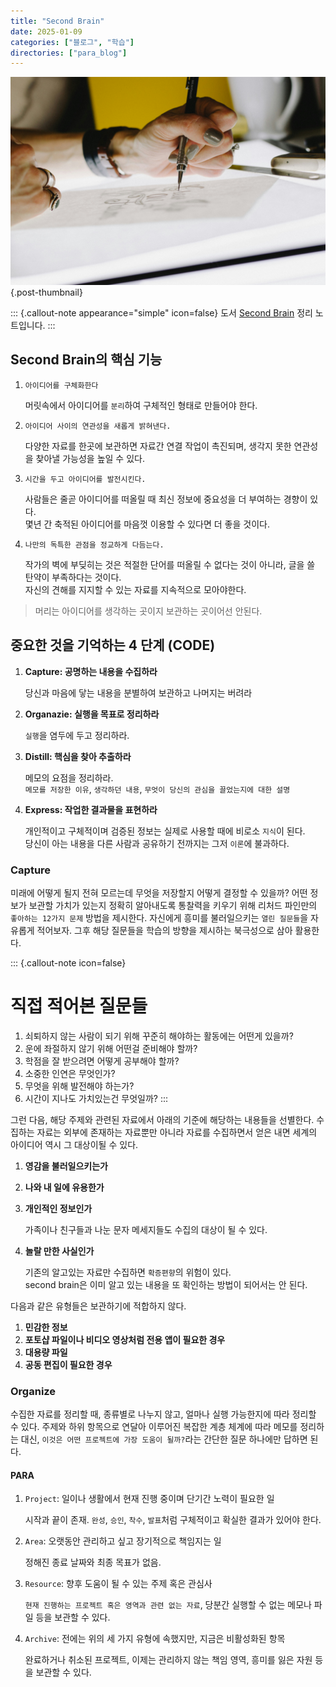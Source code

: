 ```yaml
---
title: "Second Brain"
date: 2025-01-09
categories: ["블로그", "학습"]
directories: ["para_blog"]
---
```


![](/img/human-thumb.jpg){.post-thumbnail}

::: {.callout-note appearance="simple" icon=false}
도서 [Second Brain](https://product.kyobobook.co.kr/detail/S000201140661) 정리 노트입니다.
:::

## Second Brain의 핵심 기능

1. `아이디어를 구체화한다`

   머릿속에서 아이디어를 `분리`하여 구체적인 형태로 만들어야 한다.

2. `아이디어 사이의 연관성을 새롭게 밝혀낸다.`

   다양한 자료를 한곳에 보관하면 자료간 연결 작업이 촉진되며, 생각지 못한 연관성을 찾아낼 가능성을 높일 수 있다.

3. `시간을 두고 아이디어를 발전시킨다.`

   사람들은 줄곧 아이디어를 떠올릴 때 최신 정보에 중요성을 더 부여하는 경향이 있다.  
   몇년 간 축적된 아이디어를 마음껏 이용할 수 있다면 더 좋을 것이다.

4. `나만의 독특한 관점을 정교하게 다듬는다.`

   작가의 벽에 부딪히는 것은 적절한 단어를 떠올릴 수 없다는 것이 아니라, 글을 쓸 탄약이 부족하다는 것이다.  
   자신의 견해를 지지할 수 있는 자료를 지속적으로 모아야한다.

> 머리는 아이디어를 생각하는 곳이지 보관하는 곳이어선 안된다.

## 중요한 것을 기억하는 4 단계 (CODE)

1. **Capture: 공명하는 내용을 수집하라**

   당신과 마음에 닿는 내용을 분별하여 보관하고 나머지는 버려라

1. **Organazie: 실행을 목표로 정리하라**

   `실행`을 염두에 두고 정리하라.

1. **Distill: 핵심을 찾아 추출하라**

   메모의 요점을 정리하라.  
   `메모를 저장한 이유`, `생각하던 내용`, `무엇이 당신의 관심을 끌었는지에 대한 설명`

1. **Express: 작업한 결과물을 표현하라**

   개인적이고 구체적이며 검증된 정보는 실제로 사용할 때에 비로소 `지식`이 된다.  
   당신이 아는 내용을 다른 사람과 공유하기 전까지는 그저 `이론`에 불과하다.

### Capture

미래에 어떻게 될지 전혀 모르는데 무엇을 저장할지 어떻게 결정할 수 있을까?
어떤 정보가 보관할 가치가 있는지 정확히 알아내도록 통찰력을 키우기 위해 리처드 파인만의 `좋아하는 12가지 문제` 방법을 제시한다.
자신에게 흥미를 불러일으키는 `열린 질문들`을 자유롭게 적어보자. 그후 해당 질문들을 학습의 방향을 제시하는 북극성으로 삼아 활용한다.

::: {.callout-note icon=false}
# 직접 적어본 질문들
1. 쇠퇴하지 않는 사람이 되기 위해 꾸준히 해야하는 활동에는 어떤게 있을까?
1. 운에 좌절하지 않기 위해 어떤걸 준비해야 할까?
1. 학점을 잘 받으려면 어떻게 공부해야 할까?
1. 소중한 인연은 무엇인가?
1. 무엇을 위해 발전해야 하는가?
1. 시간이 지나도 가치있는건 무엇일까?
:::

그런 다음, 해당 주제와 관련된 자료에서 아래의 기준에 해당하는 내용들을 선별한다.
수집하는 자료는 외부에 존재하는 자료뿐만 아니라 자료를 수집하면서 얻은 내면 세계의 아이디어 역시 그 대상이될 수 있다.

1. **영감을 불러일으키는가**
1. **나와 내 일에 유용한가**
1. **개인적인 정보인가**

   가족이나 친구들과 나눈 문자 메세지들도 수집의 대상이 될 수 있다.

1. **놀랄 만한 사실인가**

   기존의 알고있는 자료만 수집하면 `확증편향`의 위험이 있다.  
   second brain은 이미 알고 있는 내용을 또 확인하는 방법이 되어서는 안 된다.

다음과 같은 유형들은 보관하기에 적합하지 않다.

1. **민감한 정보**
1. **포토샵 파일이나 비디오 영상처럼 전용 앱이 필요한 경우**
1. **대용량 파일**
1. **공동 편집이 필요한 경우**

### Organize

수집한 자료를 정리할 때, 종류별로 나누지 않고, 얼마나 실행 가능한지에 따라 정리할 수 있다.
주제와 하위 항목으로 연달아 이루어진 복잡한 계층 체계에 따라 메모를 정리하는 대신, `이것은 어떤 프로젝트에 가장 도움이 될까?`라는 간단한 질문 하나에만 답하면 된다.

#### PARA

1. `Project`: 일이나 생활에서 현재 진행 중이며 단기간 노력이 필요한 일

   시작과 끝이 존재. `완성`, `승인`, `착수`, `발표`처럼 구체적이고 확실한 결과가 있어야 한다.

1. `Area`: 오랫동안 관리하고 싶고 장기적으로 책임지는 일

   정해진 종료 날짜와 최종 목표가 없음.

1. `Resource`: 향후 도움이 될 수 있는 주제 혹은 관심사
   
   `현재 진행하는 프로젝트 혹은 영역과 관련 없는 자료`, 당분간 실행할 수 없는 메모나 파일 등을 보관할 수 있다.

1. `Archive`: 전에는 위의 세 가지 유형에 속했지만, 지금은 비활성화된 항목

   완료하거나 취소된 프로젝트, 이제는 관리하지 않는 책임 영역, 흥미를 잃은 자원 등을 보관할 수 있다.

